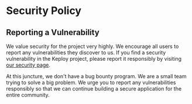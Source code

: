 # Security Policy

## Reporting a Vulnerability

We value security for the project very highly. We encourage all users to report any vulnerabilities they discover to us.
If you find a security vulnerability in the Keploy project, please report it responsibly by visiting [our security page](https://github.com/yonasBSD/github-rs/security).

At this juncture, we don't have a bug bounty program. We are a small team trying to solve a big problem. We urge you to report any vulnerabilities responsibly
so that we can continue building a secure application for the entire community.
